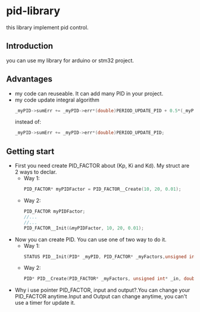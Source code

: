 # pid-library
this library implement pid control.
## Introduction
you can use my library for arduino or stm32 project.
## Advantages
- my code can reuseable. It can add many PID in your project.
- my code update integral algorithm
  ```C
  _myPID->sumErr += _myPID->err*(double)PERIOD_UPDATE_PID + 0.5*(_myPID->lastErr - _myPID->err)*(double)PERIOD_UPDATE_PID;
  ```
  instead of:
  ```C
  _myPID->sumErr += _myPID->err*(double)PERIOD_UPDATE_PID;
  ```
## Getting start
- First you need create PID_FACTOR about (Kp, Ki and Kd). My struct are 2 ways to declar.
  - Way 1:
    ```C
    PID_FACTOR* myPIDFactor = PID_FACTOR__Create(10, 20, 0.01);
    ```
  - Way 2:
    ```C
    PID_FACTOR myPIDFactor;
    //...
    //...
    PID_FACTOR__Init(&myPIDFactor, 10, 20, 0.01);
    ```
- Now you can create PID. You can use one of two way to do it.
  - Way 1:
    ```C
    STATUS PID__Init(PID* _myPID, PID_FACTOR* _myFactors,unsigned int* _in,double* _out,double _setPoint, PID_OUT_LIMIT _limit);				 
    ```
  - Way 2:
    ```C
    PID* PID__Create(PID_FACTOR* _myFactors, unsigned int* _in, double* _out, double _setPoint, PID_OUT_LIMIT _limit);  								
    ```
- Why i use pointer PID_FACTOR, input and output?.You can change your PID_FACTOR anytime.Input and Output can change anytime, you can't use a timer for update it.
